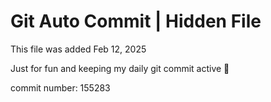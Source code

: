 # Git Auto Commit | Hidden File

This file was added Feb 12, 2025

Just for fun and keeping my daily git commit active 🤪

commit number: 155283
